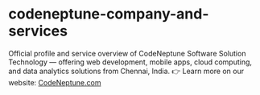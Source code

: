 # codeneptune-company-and-services
Official profile and service overview of CodeNeptune Software Solution Technology — offering web development, mobile apps, cloud computing, and data analytics solutions from Chennai, India.
👉 Learn more on our website: [CodeNeptune.com](https://www.codeneptune.com)
